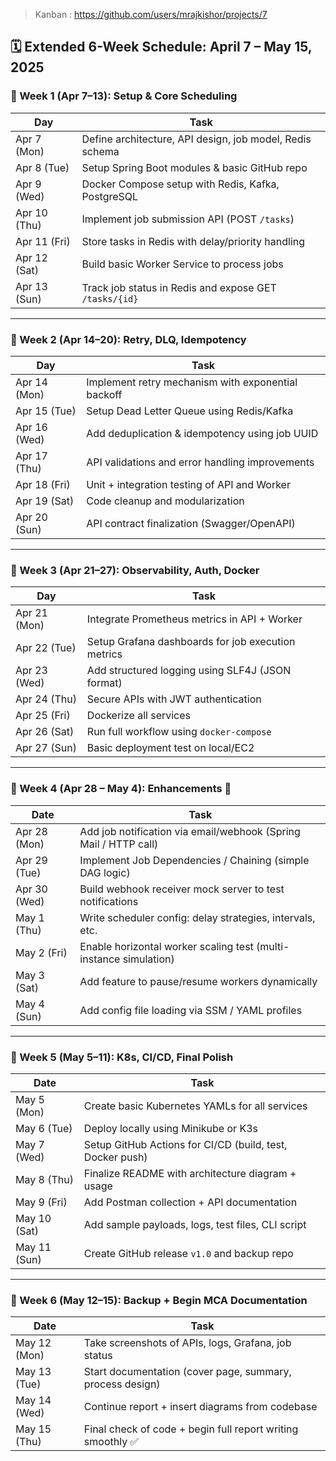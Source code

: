> Kanban : https://github.com/users/mrajkishor/projects/7 


## 🗓️ **Extended 6-Week Schedule: April 7 – May 15, 2025**

### 🔹 Week 1 (Apr 7–13): Setup & Core Scheduling
| Day | Task |
|-----|------|
| Apr 7 (Mon) | Define architecture, API design, job model, Redis schema |
| Apr 8 (Tue) | Setup Spring Boot modules & basic GitHub repo |
| Apr 9 (Wed) | Docker Compose setup with Redis, Kafka, PostgreSQL |
| Apr 10 (Thu) | Implement job submission API (POST `/tasks`) |
| Apr 11 (Fri) | Store tasks in Redis with delay/priority handling |
| Apr 12 (Sat) | Build basic Worker Service to process jobs |
| Apr 13 (Sun) | Track job status in Redis and expose GET `/tasks/{id}` |

---

### 🔹 Week 2 (Apr 14–20): Retry, DLQ, Idempotency
| Day | Task |
|-----|------|
| Apr 14 (Mon) | Implement retry mechanism with exponential backoff |
| Apr 15 (Tue) | Setup Dead Letter Queue using Redis/Kafka |
| Apr 16 (Wed) | Add deduplication & idempotency using job UUID |
| Apr 17 (Thu) | API validations and error handling improvements |
| Apr 18 (Fri) | Unit + integration testing of API and Worker |
| Apr 19 (Sat) | Code cleanup and modularization |
| Apr 20 (Sun) | API contract finalization (Swagger/OpenAPI)

---

### 🔹 Week 3 (Apr 21–27): Observability, Auth, Docker
| Day | Task |
|-----|------|
| Apr 21 (Mon) | Integrate Prometheus metrics in API + Worker |
| Apr 22 (Tue) | Setup Grafana dashboards for job execution metrics |
| Apr 23 (Wed) | Add structured logging using SLF4J (JSON format) |
| Apr 24 (Thu) | Secure APIs with JWT authentication |
| Apr 25 (Fri) | Dockerize all services |
| Apr 26 (Sat) | Run full workflow using `docker-compose` |
| Apr 27 (Sun) | Basic deployment test on local/EC2

---

### 🔹 Week 4 (Apr 28 – May 4): Enhancements 🚀
| Date | Task |
|------|------|
| Apr 28 (Mon) | Add job notification via email/webhook (Spring Mail / HTTP call) |
| Apr 29 (Tue) | Implement Job Dependencies / Chaining (simple DAG logic) |
| Apr 30 (Wed) | Build webhook receiver mock server to test notifications |
| May 1 (Thu)  | Write scheduler config: delay strategies, intervals, etc. |
| May 2 (Fri)  | Enable horizontal worker scaling test (multi-instance simulation) |
| May 3 (Sat)  | Add feature to pause/resume workers dynamically |
| May 4 (Sun)  | Add config file loading via SSM / YAML profiles

---

### 🔹 Week 5 (May 5–11): K8s, CI/CD, Final Polish
| Date | Task |
|------|------|
| May 5 (Mon)  | Create basic Kubernetes YAMLs for all services |
| May 6 (Tue)  | Deploy locally using Minikube or K3s |
| May 7 (Wed)  | Setup GitHub Actions for CI/CD (build, test, Docker push) |
| May 8 (Thu)  | Finalize README with architecture diagram + usage |
| May 9 (Fri)  | Add Postman collection + API documentation |
| May 10 (Sat) | Add sample payloads, logs, test files, CLI script |
| May 11 (Sun) | Create GitHub release `v1.0` and backup repo

---

### 🔹 Week 6 (May 12–15): Backup + Begin MCA Documentation
| Date | Task |
|------|------|
| May 12 (Mon) | Take screenshots of APIs, logs, Grafana, job status |
| May 13 (Tue) | Start documentation (cover page, summary, process design) |
| May 14 (Wed) | Continue report + insert diagrams from codebase |
| May 15 (Thu) | Final check of code + begin full report writing smoothly ✅

